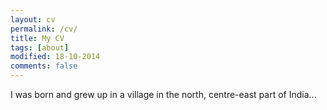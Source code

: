 ```yaml
---
layout: cv
permalink: /cv/
title: My CV
tags: [about]
modified: 18-10-2014
comments: false
---
```



I was born and grew up in a village in the north, centre-east part of India... 
